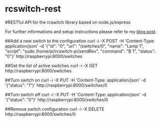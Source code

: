 rcswitch-rest
=============

#RESTful API for the rcswitch library based on node.js/express

For further informations and setup instructions please refer to my [blog post](http://blog.codecentric.de/en/2013/03/home-automation-with-angularjs-and-node-js-on-a-raspberry-pi).

##Add a new switch to the configuration
	curl -i -X POST -H 'Content-Type: application/json' -d '{"id": "0", "url": "/switches/0", "name": "Lamp 1", "script": "sudo /home/pi/rcswitch-pi/sendRev", "command": "B 1", "status": "0"}' http://raspberrypi:8000/switches

##Get the list of active switches
	curl -i -X GET http://raspberrypi:8000/switches

##Turn switch on
	curl -i -X PUT -H 'Content-Type: application/json' -d '{"status": "1"}' http://raspberrypi:8000/switches/0

##Turn switch off
	curl -i -X PUT -H 'Content-Type: application/json' -d '{"status": "0"}' http://raspberrypi:8000/switches/0

##Remove switch configuration
	curl -i -X DELETE http://raspberrypi:8000/switches/0